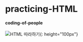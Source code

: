 # practicing-HTML

#### coding-of-people
![HTML 따라하기](https://i.imgur.com/MhaAWnn.jpg){: height="100px"}
